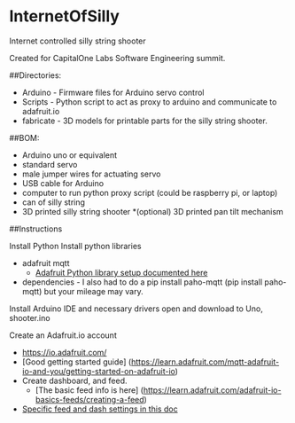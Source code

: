 # InternetOfSilly
Internet controlled silly string shooter

Created for CapitalOne Labs Software Engineering summit.

##Directories:
 * Arduino - Firmware files for Arduino servo control
 * Scripts - Python script to act as proxy to arduino and communicate to adafruit.io
 * fabricate - 3D models for printable parts for the silly string shooter.

##BOM:
 * Arduino uno or equivalent
 * standard servo
 * male jumper wires for actuating servo
 * USB cable for Arduino
 * computer to run python proxy script (could be raspberry pi, or laptop)
 * can of silly string
 * 3D printed silly string shooter
 *(optional) 3D printed pan tilt mechanism

##Instructions

Install Python
Install python libraries
  * adafruit mqtt
    * [Adafruit Python library setup documented here](https://github.com/adafruit/io-client-python)
  * dependencies - I also had to do a pip install paho-mqtt (pip install paho-mqtt) but your mileage may vary.

Install Arduino IDE and necessary drivers
open and download to Uno, shooter.ino

Create an Adafruit.io account
  * https://io.adafruit.com/
  * [Good getting started guide] (https://learn.adafruit.com/mqtt-adafruit-io-and-you/getting-started-on-adafruit-io)
  * Create dashboard, and feed.
     * [The basic feed info is here] (https://learn.adafruit.com/adafruit-io-basics-feeds/creating-a-feed)
  * [Specific feed and dash settings in this doc](https://github.com/osbock/InternetOfSilly/blob/master/AdaIOSetup.md)
